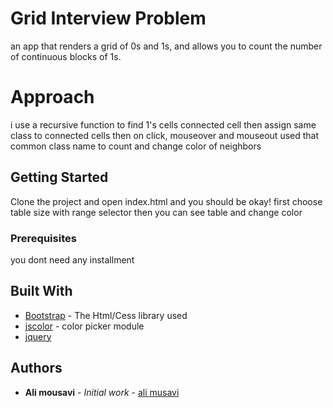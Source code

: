 # Grid Interview Problem

an app that renders a grid of 0s and 1s, and allows you to count the number of
continuous blocks of 1s.

# Approach
i use a recursive function to find 1's cells connected cell
then assign same class to connected cells
then on click, mouseover and mouseout used that common class name to count and change color of neighbors

## Getting Started

Clone the project and open index.html and you should be okay!
first choose table size with range selector
then you can see table and change color

### Prerequisites

you dont need any installment


## Built With

* [Bootstrap](https://getbootstrap.com/) - The Html/Cess library used
* [jscolor](http://jscolor.com/) - color picker module
* [jquery](https://www.jquery.com/) 


## Authors

* **Ali mousavi** - *Initial work* - [ali musavi](https://github.com/alimusavi67)